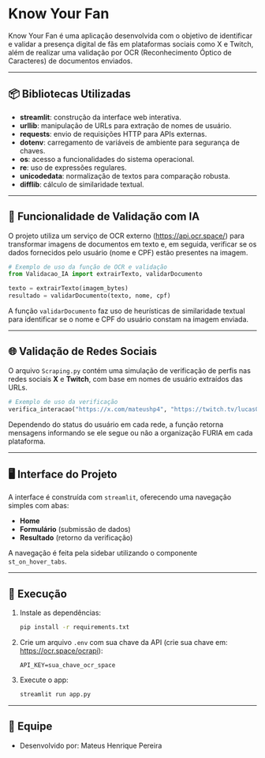 # Know Your Fan

Know Your Fan é uma aplicação desenvolvida com o objetivo de identificar e validar a presença digital de fãs em plataformas sociais como X e Twitch, além de realizar uma validação por OCR (Reconhecimento Óptico de Caracteres) de documentos enviados.

---

## 📦 Bibliotecas Utilizadas

- **streamlit**: construção da interface web interativa.
- **urllib**: manipulação de URLs para extração de nomes de usuário.
- **requests**: envio de requisições HTTP para APIs externas.
- **dotenv**: carregamento de variáveis de ambiente para segurança de chaves.
- **os**: acesso a funcionalidades do sistema operacional.
- **re**: uso de expressões regulares.
- **unicodedata**: normalização de textos para comparação robusta.
- **difflib**: cálculo de similaridade textual.

---

## 🧠 Funcionalidade de Validação com IA

O projeto utiliza um serviço de OCR externo (https://api.ocr.space/) para transformar imagens de documentos em texto e, em seguida, verificar se os dados fornecidos pelo usuário (nome e CPF) estão presentes na imagem.

```python
# Exemplo de uso da função de OCR e validação
from Validacao_IA import extrairTexto, validarDocumento

texto = extrairTexto(imagem_bytes)
resultado = validarDocumento(texto, nome, cpf)
```

A função `validarDocumento` faz uso de heurísticas de similaridade textual para identificar se o nome e CPF do usuário constam na imagem enviada.

---

## 🌐 Validação de Redes Sociais

O arquivo `Scraping.py` contém uma simulação de verificação de perfis nas redes sociais **X** e **Twitch**, com base em nomes de usuário extraídos das URLs.

```python
# Exemplo de uso da verificação
verifica_interacao("https://x.com/mateushp4", "https://twitch.tv/lucas01")
```

Dependendo do status do usuário em cada rede, a função retorna mensagens informando se ele segue ou não a organização FURIA em cada plataforma.

---

## 🖥️ Interface do Projeto

A interface é construída com `streamlit`, oferecendo uma navegação simples com abas:

- **Home**
- **Formulário** (submissão de dados)
- **Resultado** (retorno da verificação)

A navegação é feita pela sidebar utilizando o componente `st_on_hover_tabs`.

---

## 🚀 Execução

1. Instale as dependências:
    ```bash
    pip install -r requirements.txt
    ```

2. Crie um arquivo `.env` com sua chave da API (crie sua chave em: https://ocr.space/ocrapi):
    ```
    API_KEY=sua_chave_ocr_space
    ```

3. Execute o app:
    ```bash
    streamlit run app.py
    ```

---

## 👥 Equipe

- Desenvolvido por: Mateus Henrique Pereira
